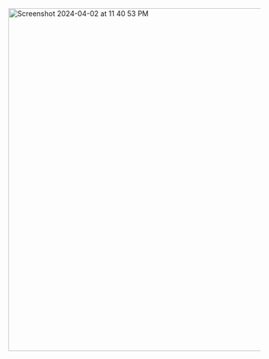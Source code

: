 <img width="683" alt="Screenshot 2024-04-02 at 11 40 53 PM" src="https://github.com/subramanyaganesh/LibraryManagementSystem/assets/48938733/090ae455-a022-4808-978b-5e6a0493b05e">
